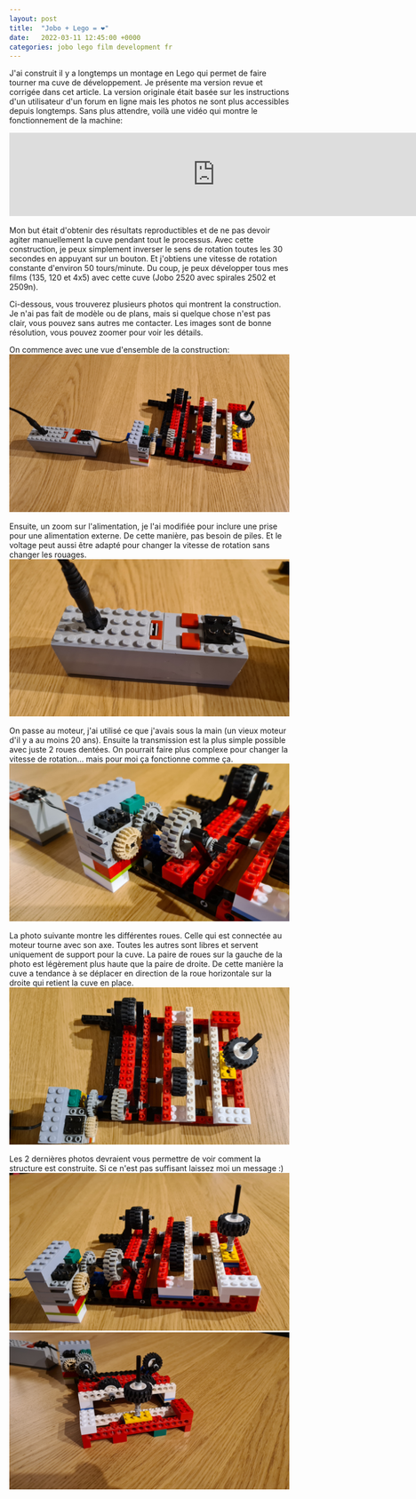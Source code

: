 ```yaml
---
layout: post
title:  "Jobo + Lego = ❤"
date:   2022-03-11 12:45:00 +0000
categories: jobo lego film development fr
---
```

J'ai construit il y a longtemps un montage en Lego qui permet de faire tourner ma cuve de développement. Je présente ma version revue et corrigée dans cet article. La version originale était basée sur les instructions d'un utilisateur d'un forum en ligne [](https://www.galerie-photo.org/n3-f2,125849.html) mais les photos ne sont plus accessibles depuis longtemps. Sans plus attendre, voilà une vidéo qui montre le fonctionnement de la machine:
<iframe width="740" src="https://www.youtube.com/embed/b-i4b8jZ_jY" title="YouTube video player" frameborder="0" allow="accelerometer; autoplay; clipboard-write; encrypted-media; gyroscope; picture-in-picture" allowfullscreen> </iframe>

Mon but était d'obtenir des résultats reproductibles et de ne pas devoir agiter manuellement la cuve pendant tout le processus. Avec cette construction, je peux simplement inverser le sens de rotation toutes les 30 secondes en appuyant sur un bouton. Et j'obtiens une vitesse de rotation constante d'environ 50 tours/minute. Du coup, je peux développer tous mes films (135, 120 et 4x5) avec cette cuve (Jobo 2520 avec spirales 2502 et 2509n).

Ci-dessous, vous trouverez plusieurs photos qui montrent la construction. Je n'ai pas fait de modèle ou de plans, mais si quelque chose n'est pas clair, vous pouvez sans autres me contacter. Les images sont de bonne résolution, vous pouvez zoomer pour voir les détails.

On commence avec une vue d'ensemble de la construction: 
![Vue d'ensemble](/images/2022-03-11_jobolego/overview.jpg)

Ensuite, un zoom sur l'alimentation, je l'ai modifiée pour inclure une prise pour une alimentation externe. De cette manière, pas besoin de piles. Et le voltage peut aussi être adapté pour changer la vitesse de rotation sans changer les rouages.
![Alimentation](/images/2022-03-11_jobolego/power-supply.jpg)

On passe au moteur, j'ai utilisé ce que j'avais sous la main (un vieux moteur d'il y a au moins 20 ans). Ensuite la transmission est la plus simple possible avec juste 2 roues dentées. On pourrait faire plus complexe pour changer la vitesse de rotation... mais pour moi ça fonctionne comme ça.
![Moteur et engrenage](/images/2022-03-11_jobolego/motor-gears.jpg)

La photo suivante montre les différentes roues. Celle qui est connectée au moteur tourne avec son axe. Toutes les autres sont libres et servent uniquement de support pour la cuve. La paire de roues sur la gauche de la photo est légèrement plus haute que la paire de droite. De cette manière la cuve a tendance à se déplacer en direction de la roue horizontale sur la droite qui retient la cuve en place.
![Roues](/images/2022-03-11_jobolego/wheels.jpg)

Les 2 dernières photos devraient vous permettre de voir comment la structure est construite. Si ce n'est pas suffisant laissez moi un message :)
![Vue de côté](/images/2022-03-11_jobolego/side-view.jpg)
![Vue arrière](/images/2022-03-11_jobolego/back-view.jpg)
